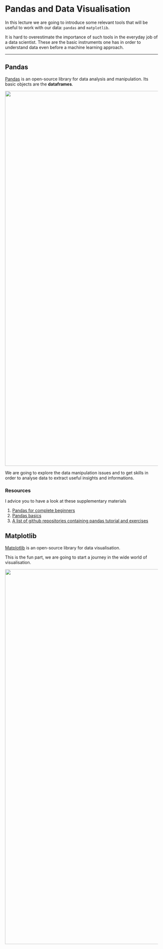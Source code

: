 # Pandas and Data Visualisation

In this lecture we are going to introduce some relevant tools that will be useful to work with our data: `pandas` and `matplotlib`.

It is hard to overestimate the importance of such tools in the everyday job of a data scientist. These are the basic instruments one has in order to understand data even before a machine learning approach.

---

## Pandas
[Pandas](https://pandas.pydata.org/) is an open-source library for data analysis and manipulation. Its basic objects are the __dataframes__.

<p align="center">
    <img width="1234" alt="image" src="https://miro.medium.com/max/819/1*Dss7A8Z-M4x8LD9ccgw7pQ.png">
</p>

We are going to explore the data manipulation issues and to get skills in order to analyse data to extract useful insights and informations. 

### Resources

I advice you to have a look at these supplementary materials

1. [Pandas for complete beginners](https://www.learndatasci.com/tutorials/python-pandas-tutorial-complete-introduction-for-beginners/)
2. [Pandas basics](https://data36.com/pandas-tutorial-1-basics-reading-data-files-dataframes-data-selection/)
3. [A list of github repositories containing pandas tutorial and exercises](https://github.com/topics/pandas-tutorial)

## Matplotlib

[Matplotlib](https://matplotlib.org/) is an open-source library for data visualisation.

This is the fun part, we are going to start a journey in the wide world of visualisation.

<p align="center">
    <img width="1234" alt="image" src="https://upload.wikimedia.org/wikipedia/commons/thumb/7/7d/Mpl_example_Helmoltz_coils.svg/1920px-Mpl_example_Helmoltz_coils.svg.png">
</p>